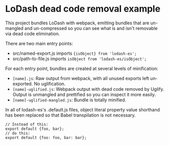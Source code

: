 # LoDash dead code removal example

This project bundles LoDash with webpack, emitting bundles that are un-mangled and un-compressed so you can see what is
and isn't removable via dead code elimination.

There are two main entry points:

* src/named-export.js imports `{isObject} from 'lodash-es';`
* src/path-to-file.js imports `isObject from 'lodash-es/isObject';`

For each entry point, bundles are created at several levels of minification:

* `[name].js`: Raw output from webpack, with all unused exports left un-exported.  No uglification.
* `[name]-uglified.js`: Webpack output with dead code removed by Uglify.  Output is unmangled and prettified so you can inspect it more easily.
* `[name]-uglified-mangled.js`: Bundle is totally minified.

In all of lodash-es's .default.js files, object literal property value shorthand has been replaced so that Babel transpilation is not necessary.

```
// Instead of this:
export default {foo, bar};
// do this:
export default {foo: foo, bar: bar};
```
